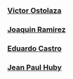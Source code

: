 ### [Victor Ostolaza](https://github.com/cs2b01-2020-1/git-branches-and-merge-s2-los-toros/blob/victorostolaza/vostolaza.txt)
### [Joaquin Ramirez](https://github.com/cs2b01-2020-1/git-branches-and-merge-s2-los-toros/blob/joaquinramirez/Joaquin.txt)
### [Eduardo Castro](https://github.com/cs2b01-2020-1/git-branches-and-merge-s2-los-toros/blob/EdBranch/EduardoCastro.txt)
### [Jean Paul Huby](https://github.com/cs2b01-2020-1/git-branches-and-merge-s2-los-toros/blob/jeanpaulhuby/jeanpaul.txt)
